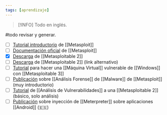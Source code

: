 ```yaml
---
tags: [aprendizaje]
---
```


> [!INFO] Todo en inglés.

#todo revisar y generar.
- [ ] [Tutorial introductorio](https://www.section.io/engineering-education/getting-started-with-metasploit-framework/) de [[Metasploit]]
- [ ] [Documentación oficial](https://www.offensive-security.com/metasploit-unleashed/introduction/) de [[Metasploit]]
- [x] [Descarga]([https://download.vulnhub.com/metasploitable/Metasploitable.zip](https://download.vulnhub.com/metasploitable/Metasploitable.zip)) de [[Metasploitable 2]]
- [ ] [Descarga](https://sourceforge.net/projects/metasploitable/) de [[Metasploitable 2]] (link alternativo)
- [ ] [Tutorial](https://hackpuntes.com/metasploitable3-crea-una-maquina-vulnerable-para-probar-tus-ataques/) para hacer una [[Máquina Virtual]] vulnerable de [[Windows]] con [[Metasploitable 3]]
- [ ] [Publicación](https://hatching.io/blog/metasploit-payloads/) sobre [[Análisis Forense]] de [[Malware]] de [[Metasploit]] (muy introductorio)
- [ ] [Tutorial](https://docs.rapid7.com/metasploit/metasploitable-2-exploitability-guide) de [[Análisis de Vulnerabilidades]] a una [[Metasploitable 2]] (básico, solo análisis)
- [ ] [Publicación](https://blog.ehcgroup.io/2019/01/09/21/19/03/4527/incrustar-meterpreter-en-cualquier-android-apk/hacking/ehacking/) sobre inyección de [[Meterpreter]] sobre aplicaciones [[Android]] (🇪‍🇸)
